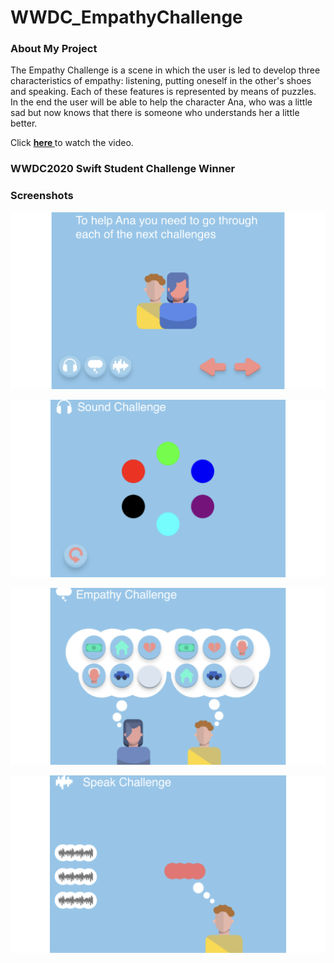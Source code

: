 # WWDC_EmpathyChallenge

### About My Project

The Empathy Challenge  is a scene in which the user is led to develop three characteristics of empathy: listening, putting oneself in the other's shoes and speaking. Each of these features is represented by means of puzzles. In the end the user will be able to help the character Ana, who was a little sad but now knows that there is someone who understands her a little better.

Click **[ here ](https://www.youtube.com/watch?v=8C5BjjiLf5Y&t=5s)** to watch the video.

### **WWDC2020 Swift Student Challenge Winner**

### Screenshots

![1](WWDCEmpathyChallenge/prints/1.png)

![2](WWDCEmpathyChallenge/prints/2.png)

![3](WWDCEmpathyChallenge/prints/3.png)

![4](WWDCEmpathyChallenge/prints/4.png)
